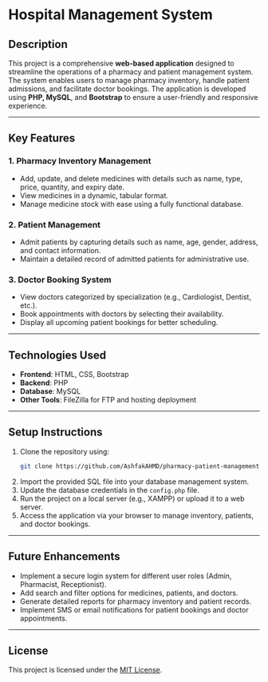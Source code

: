 # Hospital Management System

## Description
This project is a comprehensive **web-based application** designed to streamline the operations of a pharmacy and patient management system. The system enables users to manage pharmacy inventory, handle patient admissions, and facilitate doctor bookings. The application is developed using **PHP, MySQL**, and **Bootstrap** to ensure a user-friendly and responsive experience.

---

## Key Features

### 1. Pharmacy Inventory Management
- Add, update, and delete medicines with details such as name, type, price, quantity, and expiry date.
- View medicines in a dynamic, tabular format.
- Manage medicine stock with ease using a fully functional database.

### 2. Patient Management
- Admit patients by capturing details such as name, age, gender, address, and contact information.
- Maintain a detailed record of admitted patients for administrative use.

### 3. Doctor Booking System
- View doctors categorized by specialization (e.g., Cardiologist, Dentist, etc.).
- Book appointments with doctors by selecting their availability.
- Display all upcoming patient bookings for better scheduling.

---

## Technologies Used
- **Frontend**: HTML, CSS, Bootstrap  
- **Backend**: PHP  
- **Database**: MySQL  
- **Other Tools**: FileZilla for FTP and hosting deployment  

---

## Setup Instructions
1. Clone the repository using:  
   ```bash
   git clone https://github.com/AshfakAHMD/pharmacy-patient-management.git
   ```  
2. Import the provided SQL file into your database management system.  
3. Update the database credentials in the `config.php` file.  
4. Run the project on a local server (e.g., XAMPP) or upload it to a web server.  
5. Access the application via your browser to manage inventory, patients, and doctor bookings.

---

## Future Enhancements
- Implement a secure login system for different user roles (Admin, Pharmacist, Receptionist).  
- Add search and filter options for medicines, patients, and doctors.  
- Generate detailed reports for pharmacy inventory and patient records.  
- Implement SMS or email notifications for patient bookings and doctor appointments.  

---

## License
This project is licensed under the [MIT License](LICENSE).
